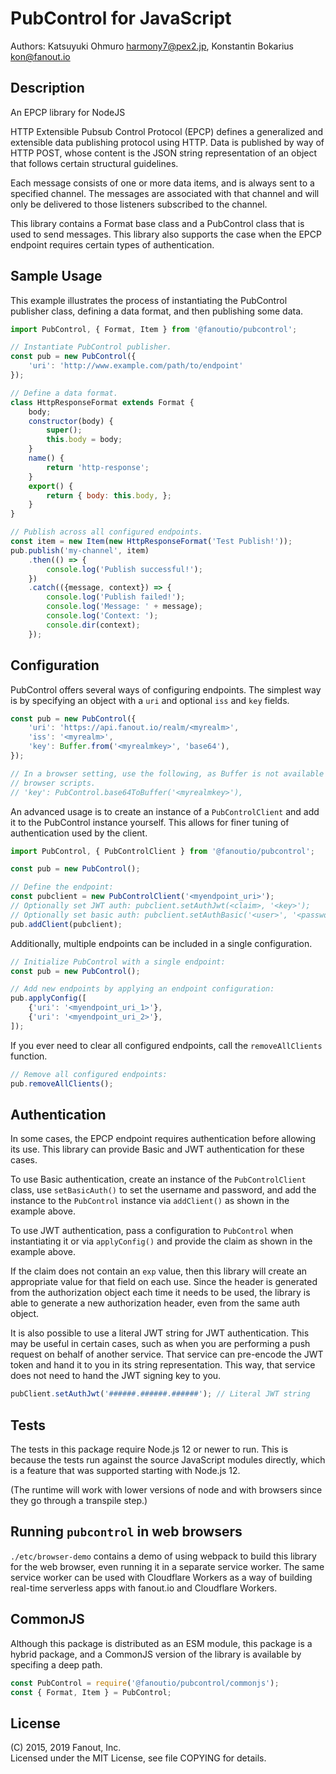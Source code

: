 # PubControl for JavaScript

Authors: Katsuyuki Ohmuro <harmony7@pex2.jp>, Konstantin Bokarius <kon@fanout.io>

## Description

An EPCP library for NodeJS

HTTP Extensible Pubsub Control Protocol (EPCP) defines a generalized and
extensible data publishing protocol using HTTP. Data is published by way of
HTTP POST, whose content is the JSON string representation of an object that
follows certain structural guidelines.

Each message consists of one or more data items, and is always sent to a
specified channel. The messages are associated with that channel and will
only be delivered to those listeners subscribed to the channel.

This library contains a Format base class and a PubControl class that is used
to send messages. This library also supports the case when the EPCP endpoint
requires certain types of authentication.

## Sample Usage

This example illustrates the process of instantiating the PubControl publisher
class, defining a data format, and then publishing some data.

```javascript
import PubControl, { Format, Item } from '@fanoutio/pubcontrol';

// Instantiate PubControl publisher.
const pub = new PubControl({
    'uri': 'http://www.example.com/path/to/endpoint'
});

// Define a data format.
class HttpResponseFormat extends Format {
    body;
    constructor(body) {
        super();
        this.body = body;
    }
    name() {
        return 'http-response';
    }
    export() {
        return { body: this.body, };
    }
}

// Publish across all configured endpoints.
const item = new Item(new HttpResponseFormat('Test Publish!'));
pub.publish('my-channel', item)
    .then(() => {
        console.log('Publish successful!');
    })
    .catch(({message, context}) => {
        console.log('Publish failed!');
        console.log('Message: ' + message);
        console.log('Context: ');
        console.dir(context); 
    });
```

## Configuration

PubControl offers several ways of configuring endpoints.  The simplest way
is by specifying an object with a `uri` and optional `iss` and `key` fields. 

```javascript
const pub = new PubControl({
    'uri': 'https://api.fanout.io/realm/<myrealm>',
    'iss': '<myrealm>',
    'key': Buffer.from('<myrealmkey>', 'base64'),
});

// In a browser setting, use the following, as Buffer is not available to
// browser scripts.
// 'key': PubControl.base64ToBuffer('<myrealmkey>'),
``` 

An advanced usage is to create an instance of a `PubControlClient` and add it to the
PubControl instance yourself.  This allows for finer tuning of authentication used
by the client.

```javascript
import PubControl, { PubControlClient } from '@fanoutio/pubcontrol';

const pub = new PubControl();

// Define the endpoint:
const pubclient = new PubControlClient('<myendpoint_uri>');
// Optionally set JWT auth: pubclient.setAuthJwt(<claim>, '<key>');
// Optionally set basic auth: pubclient.setAuthBasic('<user>', '<password>');
pub.addClient(pubclient);
```

Additionally, multiple endpoints can be included in a single configuration.

```javascript
// Initialize PubControl with a single endpoint:
const pub = new PubControl();

// Add new endpoints by applying an endpoint configuration:
pub.applyConfig([
    {'uri': '<myendpoint_uri_1>'},
    {'uri': '<myendpoint_uri_2>'},
]);
```

If you ever need to clear all configured endpoints, call the `removeAllClients`
function.

```javascript
// Remove all configured endpoints:
pub.removeAllClients();
```

## Authentication

In some cases, the EPCP endpoint requires authentication before allowing its
use. This library can provide Basic and JWT authentication for these cases.

To use Basic authentication, create an instance of the `PubControlClient` class,
use `setBasicAuth()` to set the username and password, and add the instance to
the `PubControl` instance via `addClient()` as shown in the example above.

To use JWT authentication, pass a configuration to `PubControl` when instantiating
it or via `applyConfig()` and provide the claim as shown in the example above.

If the claim does not contain an `exp` value, then this library will create an
appropriate value for that field on each use. Since the header is generated
from the authorization object each time it needs to be used, the library is
able to generate a new authorization header, even from the same auth object.

It is also possible to use a literal JWT string for JWT authentication.
This may be useful in certain cases, such as when you are performing a push
request on behalf of another service. That service can pre-encode the JWT
token and hand it to you in its string representation. This way, that service
does not need to hand the JWT signing key to you.

```javascript
pubClient.setAuthJwt('######.######.######'); // Literal JWT string
```

## Tests

The tests in this package require Node.js 12 or newer to run.  This is because
the tests run against the source JavaScript modules directly, which is
a feature that was supported starting with Node.js 12.

(The runtime will work with lower versions of node and with browsers since they
go through a transpile step.)

## Running `pubcontrol` in web browsers

`./etc/browser-demo` contains a demo of using webpack to build this library for
the web browser, even running it in a separate service worker. The same service
worker can be used with Cloudflare Workers as a way of building real-time
serverless apps with fanout.io and Cloudflare Workers.

## CommonJS

Although this package is distributed as an ESM module, this package is a hybrid
package, and a CommonJS version of the library is available by specifing a deep path.

```javascript
const PubControl = require('@fanoutio/pubcontrol/commonjs');
const { Format, Item } = PubControl;
```

## License

(C) 2015, 2019 Fanout, Inc.  
Licensed under the MIT License, see file COPYING for details.
